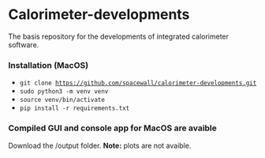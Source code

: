 # Calorimeter-developments
The basis repository for the developments of integrated calorimeter software.

### Installation (MacOS)

* <code>git clone https://github.com/spacewall/calorimeter-developments.git</code>
* <code>sudo python3 -m venv venv</code>
* <code>source venv/bin/activate</code>
* <code>pip install -r requirements.txt</code>

### Compiled GUI and console app for MacOS are avaible 

Download the /output folder. **Note:** plots are not avaible.
